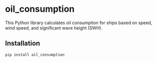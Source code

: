 # oil_consumption

This Python library calculates oil consumption for ships based on speed, wind speed, and significant wave height (SWH).

## Installation

```bash
pip install oil_consumption
